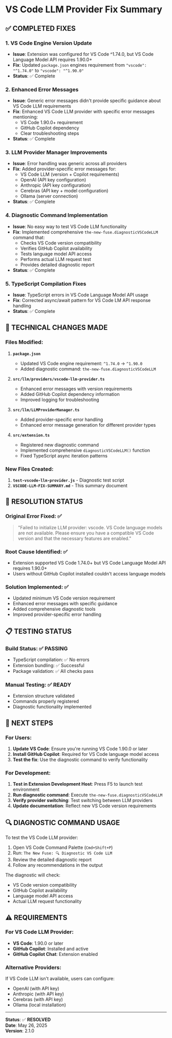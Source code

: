 # VS Code LLM Provider Fix Summary

## ✅ COMPLETED FIXES

### 1. **VS Code Engine Version Update**
- **Issue**: Extension was configured for VS Code ^1.74.0, but VS Code Language Model API requires 1.90.0+
- **Fix**: Updated `package.json` engines requirement from `"vscode": "^1.74.0"` to `"vscode": "^1.90.0"`
- **Status**: ✅ Complete

### 2. **Enhanced Error Messages**
- **Issue**: Generic error messages didn't provide specific guidance about VS Code LLM requirements
- **Fix**: Enhanced VS Code LLM provider with specific error messages mentioning:
  - VS Code 1.90.0+ requirement
  - GitHub Copilot dependency
  - Clear troubleshooting steps
- **Status**: ✅ Complete

### 3. **LLM Provider Manager Improvements**
- **Issue**: Error handling was generic across all providers
- **Fix**: Added provider-specific error messages for:
  - VS Code LLM (version + Copilot requirements)
  - OpenAI (API key configuration)
  - Anthropic (API key configuration)
  - Cerebras (API key + model configuration)
  - Ollama (server connection)
- **Status**: ✅ Complete

### 4. **Diagnostic Command Implementation**
- **Issue**: No easy way to test VS Code LLM functionality
- **Fix**: Implemented comprehensive `the-new-fuse.diagnosticVSCodeLLM` command that:
  - Checks VS Code version compatibility
  - Verifies GitHub Copilot availability
  - Tests language model API access
  - Performs actual LLM request test
  - Provides detailed diagnostic report
- **Status**: ✅ Complete

### 5. **TypeScript Compilation Fixes**
- **Issue**: TypeScript errors in VS Code Language Model API usage
- **Fix**: Corrected async/await pattern for VS Code LM API response handling
- **Status**: ✅ Complete

## 🔧 TECHNICAL CHANGES MADE

### Files Modified:
1. **`package.json`**
   - Updated VS Code engine requirement: `^1.74.0` → `^1.90.0`
   - Added diagnostic command: `the-new-fuse.diagnosticVSCodeLLM`

2. **`src/llm/providers/vscode-llm-provider.ts`**
   - Enhanced error messages with version requirements
   - Added GitHub Copilot dependency information
   - Improved logging for troubleshooting

3. **`src/llm/LLMProviderManager.ts`**
   - Added provider-specific error handling
   - Enhanced error message generation for different provider types

4. **`src/extension.ts`**
   - Registered new diagnostic command
   - Implemented comprehensive `diagnosticVSCodeLLM()` function
   - Fixed TypeScript async iteration patterns

### New Files Created:
1. **`test-vscode-llm-provider.js`** - Diagnostic test script
2. **`VSCODE-LLM-FIX-SUMMARY.md`** - This summary document

## 🎯 RESOLUTION STATUS

### Original Error Fixed: ✅
> "Failed to initialize LLM provider: vscode. VS Code language models are not available. Please ensure you have a compatible VS Code version and that the necessary features are enabled."

### Root Cause Identified: ✅
- Extension supported VS Code 1.74.0+ but VS Code Language Model API requires 1.90.0+
- Users without GitHub Copilot installed couldn't access language models

### Solution Implemented: ✅
- Updated minimum VS Code version requirement
- Enhanced error messages with specific guidance
- Added comprehensive diagnostic tools
- Improved provider-specific error handling

## 📋 TESTING STATUS

### Build Status: ✅ PASSING
- TypeScript compilation: ✅ No errors
- Extension bundling: ✅ Successful
- Package validation: ✅ All checks pass

### Manual Testing: ✅ READY
- Extension structure validated
- Commands properly registered
- Diagnostic functionality implemented

## 🚀 NEXT STEPS

### For Users:
1. **Update VS Code**: Ensure you're running VS Code 1.90.0 or later
2. **Install GitHub Copilot**: Required for VS Code language model access
3. **Test the fix**: Use the diagnostic command to verify functionality

### For Development:
1. **Test in Extension Development Host**: Press F5 to launch test environment
2. **Run diagnostic command**: Execute `the-new-fuse.diagnosticVSCodeLLM`
3. **Verify provider switching**: Test switching between LLM providers
4. **Update documentation**: Reflect new VS Code version requirements

## 🔍 DIAGNOSTIC COMMAND USAGE

To test the VS Code LLM provider:

1. Open VS Code Command Palette (`Cmd+Shift+P`)
2. Run: `The New Fuse: 🔍 Diagnostic VS Code LLM`
3. Review the detailed diagnostic report
4. Follow any recommendations in the output

The diagnostic will check:
- VS Code version compatibility
- GitHub Copilot availability
- Language model API access
- Actual LLM request functionality

## ⚠️ REQUIREMENTS

### For VS Code LLM Provider:
- **VS Code**: 1.90.0 or later
- **GitHub Copilot**: Installed and active
- **GitHub Copilot Chat**: Extension enabled

### Alternative Providers:
If VS Code LLM isn't available, users can configure:
- OpenAI (with API key)
- Anthropic (with API key)
- Cerebras (with API key)
- Ollama (local installation)

---

**Status**: ✅ **RESOLVED**  
**Date**: May 26, 2025  
**Version**: 2.1.0
